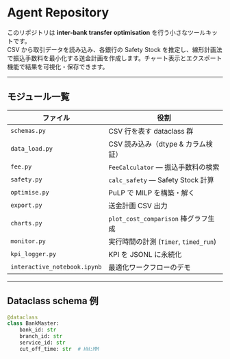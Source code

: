 # Agent Repository

このリポジトリは **inter-bank transfer optimisation** を行う小さなツールキットです。  
CSV から取引データを読み込み、各銀行の Safety Stock を推定し、線形計画法で振込手数料を最小化する送金計画を作成します。チャート表示とエクスポート機能で結果を可視化・保存できます。

---

## モジュール一覧

| ファイル                 | 役割 |
|--------------------------|------|
| `schemas.py`             | CSV 行を表す dataclass 群 |
| `data_load.py`           | CSV 読み込み（dtype & カラム検証） |
| `fee.py`                 | `FeeCalculator` — 振込手数料の検索 |
| `safety.py`              | `calc_safety` — Safety Stock 計算 |
| `optimise.py`            | PuLP で MILP を構築・解く |
| `export.py`              | 送金計画 CSV 出力 |
| `charts.py`              | `plot_cost_comparison` 棒グラフ生成 |
| `monitor.py`             | 実行時間の計測 (`Timer`, `timed_run`) |
| `kpi_logger.py`          | KPI を JSONL に永続化 |
| `interactive_notebook.ipynb` | 最適化ワークフローのデモ |

---

## Dataclass schema 例

```python
@dataclass
class BankMaster:
    bank_id: str
    branch_id: str
    service_id: str
    cut_off_time: str  # HH:MM
